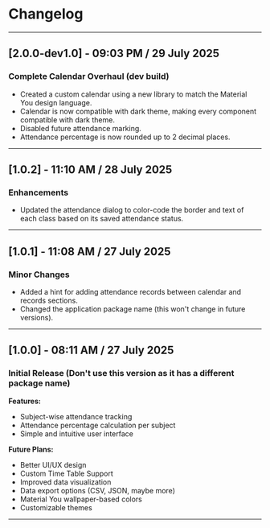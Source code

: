# Changelog

---

## [2.0.0-dev1.0] - 09:03 PM / 29 July 2025

### Complete Calendar Overhaul (dev build)

- Created a custom calendar using a new library to match the Material You design language.
- Calendar is now compatible with dark theme, making every component compatible with dark theme.
- Disabled future attendance marking.
- Attendance percentage is now rounded up to 2 decimal places.

---

## [1.0.2] - 11:10 AM / 28 July 2025

### Enhancements

- Updated the attendance dialog to color-code the border and text of each class based on its saved attendance status.

---

## [1.0.1] - 11:08 AM / 27 July 2025

### Minor Changes

- Added a hint for adding attendance records between calendar and records sections.
- Changed the application package name (this won't change in future versions).

---

## [1.0.0] - 08:11 AM / 27 July 2025

### Initial Release (Don't use this version as it has a different package name)

**Features:**
- Subject-wise attendance tracking
- Attendance percentage calculation per subject
- Simple and intuitive user interface

**Future Plans:**
- Better UI/UX design
- Custom Time Table Support
- Improved data visualization
- Data export options (CSV, JSON, maybe more)
- Material You wallpaper-based colors
- Customizable themes

---